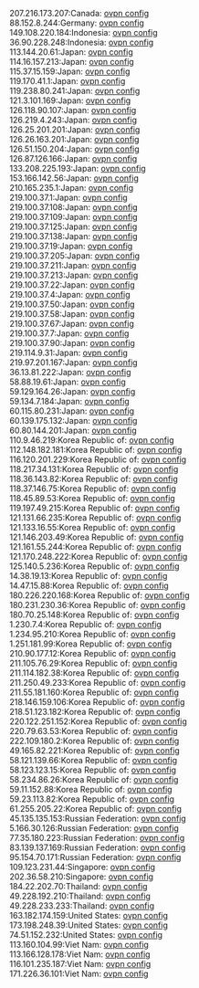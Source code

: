 207.216.173.207:Canada: [ovpn config](vpn/207_216_173_207.ovpn)  
88.152.8.244:Germany: [ovpn config](vpn/88_152_8_244.ovpn)  
149.108.220.184:Indonesia: [ovpn config](vpn/149_108_220_184.ovpn)  
36.90.228.248:Indonesia: [ovpn config](vpn/36_90_228_248.ovpn)  
113.144.20.61:Japan: [ovpn config](vpn/113_144_20_61.ovpn)  
114.16.157.213:Japan: [ovpn config](vpn/114_16_157_213.ovpn)  
115.37.15.159:Japan: [ovpn config](vpn/115_37_15_159.ovpn)  
119.170.41.1:Japan: [ovpn config](vpn/119_170_41_1.ovpn)  
119.238.80.241:Japan: [ovpn config](vpn/119_238_80_241.ovpn)  
121.3.101.169:Japan: [ovpn config](vpn/121_3_101_169.ovpn)  
126.118.90.107:Japan: [ovpn config](vpn/126_118_90_107.ovpn)  
126.219.4.243:Japan: [ovpn config](vpn/126_219_4_243.ovpn)  
126.25.201.201:Japan: [ovpn config](vpn/126_25_201_201.ovpn)  
126.26.163.201:Japan: [ovpn config](vpn/126_26_163_201.ovpn)  
126.51.150.204:Japan: [ovpn config](vpn/126_51_150_204.ovpn)  
126.87.126.166:Japan: [ovpn config](vpn/126_87_126_166.ovpn)  
133.208.225.193:Japan: [ovpn config](vpn/133_208_225_193.ovpn)  
153.166.142.56:Japan: [ovpn config](vpn/153_166_142_56.ovpn)  
210.165.235.1:Japan: [ovpn config](vpn/210_165_235_1.ovpn)  
219.100.37.1:Japan: [ovpn config](vpn/219_100_37_1.ovpn)  
219.100.37.108:Japan: [ovpn config](vpn/219_100_37_108.ovpn)  
219.100.37.109:Japan: [ovpn config](vpn/219_100_37_109.ovpn)  
219.100.37.125:Japan: [ovpn config](vpn/219_100_37_125.ovpn)  
219.100.37.138:Japan: [ovpn config](vpn/219_100_37_138.ovpn)  
219.100.37.19:Japan: [ovpn config](vpn/219_100_37_19.ovpn)  
219.100.37.205:Japan: [ovpn config](vpn/219_100_37_205.ovpn)  
219.100.37.211:Japan: [ovpn config](vpn/219_100_37_211.ovpn)  
219.100.37.213:Japan: [ovpn config](vpn/219_100_37_213.ovpn)  
219.100.37.22:Japan: [ovpn config](vpn/219_100_37_22.ovpn)  
219.100.37.4:Japan: [ovpn config](vpn/219_100_37_4.ovpn)  
219.100.37.50:Japan: [ovpn config](vpn/219_100_37_50.ovpn)  
219.100.37.58:Japan: [ovpn config](vpn/219_100_37_58.ovpn)  
219.100.37.67:Japan: [ovpn config](vpn/219_100_37_67.ovpn)  
219.100.37.7:Japan: [ovpn config](vpn/219_100_37_7.ovpn)  
219.100.37.90:Japan: [ovpn config](vpn/219_100_37_90.ovpn)  
219.114.9.31:Japan: [ovpn config](vpn/219_114_9_31.ovpn)  
219.97.201.167:Japan: [ovpn config](vpn/219_97_201_167.ovpn)  
36.13.81.222:Japan: [ovpn config](vpn/36_13_81_222.ovpn)  
58.88.19.61:Japan: [ovpn config](vpn/58_88_19_61.ovpn)  
59.129.164.26:Japan: [ovpn config](vpn/59_129_164_26.ovpn)  
59.134.7.184:Japan: [ovpn config](vpn/59_134_7_184.ovpn)  
60.115.80.231:Japan: [ovpn config](vpn/60_115_80_231.ovpn)  
60.139.175.132:Japan: [ovpn config](vpn/60_139_175_132.ovpn)  
60.80.144.201:Japan: [ovpn config](vpn/60_80_144_201.ovpn)  
110.9.46.219:Korea Republic of: [ovpn config](vpn/110_9_46_219.ovpn)  
112.148.182.181:Korea Republic of: [ovpn config](vpn/112_148_182_181.ovpn)  
116.120.201.229:Korea Republic of: [ovpn config](vpn/116_120_201_229.ovpn)  
118.217.34.131:Korea Republic of: [ovpn config](vpn/118_217_34_131.ovpn)  
118.36.143.82:Korea Republic of: [ovpn config](vpn/118_36_143_82.ovpn)  
118.37.146.75:Korea Republic of: [ovpn config](vpn/118_37_146_75.ovpn)  
118.45.89.53:Korea Republic of: [ovpn config](vpn/118_45_89_53.ovpn)  
119.197.49.215:Korea Republic of: [ovpn config](vpn/119_197_49_215.ovpn)  
121.131.66.235:Korea Republic of: [ovpn config](vpn/121_131_66_235.ovpn)  
121.133.16.55:Korea Republic of: [ovpn config](vpn/121_133_16_55.ovpn)  
121.146.203.49:Korea Republic of: [ovpn config](vpn/121_146_203_49.ovpn)  
121.161.55.244:Korea Republic of: [ovpn config](vpn/121_161_55_244.ovpn)  
121.170.248.222:Korea Republic of: [ovpn config](vpn/121_170_248_222.ovpn)  
125.140.5.236:Korea Republic of: [ovpn config](vpn/125_140_5_236.ovpn)  
14.38.19.13:Korea Republic of: [ovpn config](vpn/14_38_19_13.ovpn)  
14.47.15.88:Korea Republic of: [ovpn config](vpn/14_47_15_88.ovpn)  
180.226.220.168:Korea Republic of: [ovpn config](vpn/180_226_220_168.ovpn)  
180.231.230.36:Korea Republic of: [ovpn config](vpn/180_231_230_36.ovpn)  
180.70.25.148:Korea Republic of: [ovpn config](vpn/180_70_25_148.ovpn)  
1.230.7.4:Korea Republic of: [ovpn config](vpn/1_230_7_4.ovpn)  
1.234.95.210:Korea Republic of: [ovpn config](vpn/1_234_95_210.ovpn)  
1.251.181.99:Korea Republic of: [ovpn config](vpn/1_251_181_99.ovpn)  
210.90.177.12:Korea Republic of: [ovpn config](vpn/210_90_177_12.ovpn)  
211.105.76.29:Korea Republic of: [ovpn config](vpn/211_105_76_29.ovpn)  
211.114.182.38:Korea Republic of: [ovpn config](vpn/211_114_182_38.ovpn)  
211.250.49.233:Korea Republic of: [ovpn config](vpn/211_250_49_233.ovpn)  
211.55.181.160:Korea Republic of: [ovpn config](vpn/211_55_181_160.ovpn)  
218.146.159.106:Korea Republic of: [ovpn config](vpn/218_146_159_106.ovpn)  
218.51.123.182:Korea Republic of: [ovpn config](vpn/218_51_123_182.ovpn)  
220.122.251.152:Korea Republic of: [ovpn config](vpn/220_122_251_152.ovpn)  
220.79.63.53:Korea Republic of: [ovpn config](vpn/220_79_63_53.ovpn)  
222.109.180.2:Korea Republic of: [ovpn config](vpn/222_109_180_2.ovpn)  
49.165.82.221:Korea Republic of: [ovpn config](vpn/49_165_82_221.ovpn)  
58.121.139.66:Korea Republic of: [ovpn config](vpn/58_121_139_66.ovpn)  
58.123.123.15:Korea Republic of: [ovpn config](vpn/58_123_123_15.ovpn)  
58.234.86.26:Korea Republic of: [ovpn config](vpn/58_234_86_26.ovpn)  
59.11.152.88:Korea Republic of: [ovpn config](vpn/59_11_152_88.ovpn)  
59.23.113.82:Korea Republic of: [ovpn config](vpn/59_23_113_82.ovpn)  
61.255.205.22:Korea Republic of: [ovpn config](vpn/61_255_205_22.ovpn)  
45.135.135.153:Russian Federation: [ovpn config](vpn/45_135_135_153.ovpn)  
5.166.30.126:Russian Federation: [ovpn config](vpn/5_166_30_126.ovpn)  
77.35.180.223:Russian Federation: [ovpn config](vpn/77_35_180_223.ovpn)  
83.139.137.169:Russian Federation: [ovpn config](vpn/83_139_137_169.ovpn)  
95.154.70.171:Russian Federation: [ovpn config](vpn/95_154_70_171.ovpn)  
109.123.231.44:Singapore: [ovpn config](vpn/109_123_231_44.ovpn)  
202.36.58.210:Singapore: [ovpn config](vpn/202_36_58_210.ovpn)  
184.22.202.70:Thailand: [ovpn config](vpn/184_22_202_70.ovpn)  
49.228.192.210:Thailand: [ovpn config](vpn/49_228_192_210.ovpn)  
49.228.233.233:Thailand: [ovpn config](vpn/49_228_233_233.ovpn)  
163.182.174.159:United States: [ovpn config](vpn/163_182_174_159.ovpn)  
173.198.248.39:United States: [ovpn config](vpn/173_198_248_39.ovpn)  
74.51.152.232:United States: [ovpn config](vpn/74_51_152_232.ovpn)  
113.160.104.99:Viet Nam: [ovpn config](vpn/113_160_104_99.ovpn)  
113.166.128.178:Viet Nam: [ovpn config](vpn/113_166_128_178.ovpn)  
116.101.235.187:Viet Nam: [ovpn config](vpn/116_101_235_187.ovpn)  
171.226.36.101:Viet Nam: [ovpn config](vpn/171_226_36_101.ovpn)  
